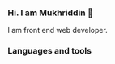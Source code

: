 ### Hi. I am Mukhriddin 👋
I am front end web developer. 

### Languages and tools
<code><img scr="https://www.google.com/url?sa=i&url=https%3A%2F%2Fwww.freepnglogos.com%2Fpics%2Fjavascript&psig=AOvVaw18H4BdwqUQOzN6j9dc65wd&ust=1678363606363000&source=images&cd=vfe&ved=0CBAQjRxqFwoTCLiy-P2lzP0CFQAAAAAdAAAAABAD" width="25px"></code>
